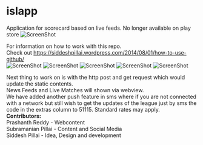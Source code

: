 islapp
======
Application for scorecard based on live feeds. 
No longer available on play store
![ScreenShot](https://github.com/sidd4698/islapp/blob/master/islapp.png)

For information on how to work with this repo.<br>
Check out https://siddeshpillai.wordpress.com/2014/08/01/how-to-use-github/ <br>
![ScreenShot](https://github.com/sidd4698/islapp/blob/master/AllFixtures.png)
![ScreenShot](https://github.com/sidd4698/islapp/blob/master/LeagueTable.png)
![ScreenShot](https://github.com/sidd4698/islapp/blob/master/NavigationSidebar.png)
![ScreenShot](https://github.com/sidd4698/islapp/blob/master/Settings.png)
![ScreenShot](https://github.com/sidd4698/islapp/blob/master/Feedback.png)
<br>

Next thing to work on is with the http post and get request which would update the static contents.<br>
News Feeds and Live Matches will shown via webview.<br>
We have added another push feature in sms where if you are not connected with a network but still wish to get the updates of the league just by sms the code in the extras column to 51115. Standard rates may apply.<br>
<b>Contributors:</b> <br>
Prashanth Reddy - Webcontent<br>
Subramanian Pillai - Content and Social Media<br>
Siddesh Pillai - Idea, Design and development
